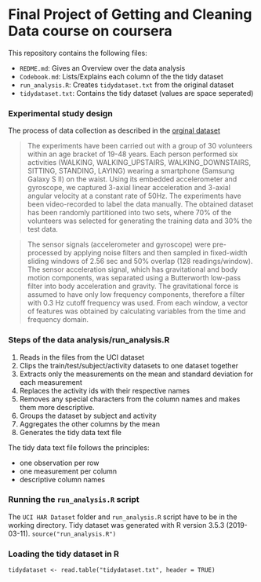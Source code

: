 # Final Project of Getting and Cleaning Data course on coursera 

This repository contains the following files:
  - `REDME.md`: Gives an Overview over the data analysis
  - `Codebook.md`: Lists/Explains each column of the the tidy dataset 
  - `run_analysis.R`: Creates `tidydataset.txt` from the original dataset 
  - `tidydataset.txt`: Contains the tidy dataset (values are space seperated)
  
### Experimental study design
The process of data collection as described in the [orginal dataset](http://archive.ics.uci.edu/ml/datasets/Human+Activity+Recognition+Using+Smartphones)
>The experiments have been carried out with a group of 30 volunteers within an age bracket of 19-48 years. Each person performed six activities (WALKING, WALKING_UPSTAIRS, WALKING_DOWNSTAIRS, SITTING, STANDING, LAYING) wearing a smartphone (Samsung Galaxy S II) on the waist. Using its embedded accelerometer and gyroscope, we captured 3-axial linear acceleration and 3-axial angular velocity at a constant rate of 50Hz. The experiments have been video-recorded to label the data manually. The obtained dataset has been randomly partitioned into two sets, where 70% of the volunteers was selected for generating the training data and 30% the test data. 

>The sensor signals (accelerometer and gyroscope) were pre-processed by applying noise filters and then sampled in fixed-width sliding windows of 2.56 sec and 50% overlap (128 readings/window). The sensor acceleration signal, which has gravitational and body motion components, was separated using a Butterworth low-pass filter into body acceleration and gravity. The gravitational force is assumed to have only low frequency components, therefore a filter with 0.3 Hz cutoff frequency was used. From each window, a vector of features was obtained by calculating variables from the time and frequency domain.
  
### Steps of the data analysis/run_analysis.R
1. Reads in the files from the UCI dataset 
2. Clips the train/test/subject/activity datasets to one dataset together
3. Extracts only the measurements on the mean and standard deviation for each measurement
4. Replaces the activity ids with their respective names
5. Removes any special characters from the column names and makes them more descriptive.
6. Groups the dataset by subject and activity
7. Aggregates the other columns by the mean
8. Generates the tidy data text file

The tidy data text file follows the principles:
 - one observation per row
 - one measurement per column
 - descriptive column names


### Running the `run_analysis.R` script
The `UCI HAR Dataset` folder and `run_analysis.R` script have to be in the working directory. Tidy dataset was generated with R version 3.5.3 (2019-03-11).
`source("run_analysis.R")`

### Loading the tidy dataset in R 
`tidydataset <- read.table("tidydataset.txt", header = TRUE)`
